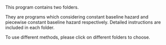 This program contains two folders. 

They are programs which considering constant baseline hazard and piecewise constant baseline hazard  respectively. Detailed instructions are included in each folder.

To use different methods, please click on different folders to choose.
